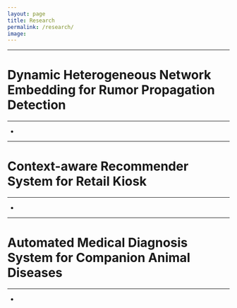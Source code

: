 ```yaml
---
layout: page
title: Research
permalink: /research/
image: 
---
```


***
# Dynamic Heterogeneous Network Embedding for Rumor Propagation Detection

***

*

***
# Context-aware Recommender System for Retail Kiosk

***

*

***
# Automated Medical Diagnosis System for Companion Animal Diseases 

***

* 

